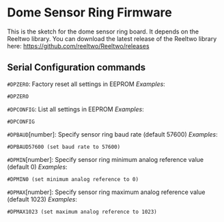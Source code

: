 # Dome Sensor Ring Firmware

This is the sketch for the dome sensor ring board. It depends on the Reeltwo library. You can download the latest release of the Reeltwo library here: https://github.com/reeltwo/Reeltwo/releases

## Serial Configuration commands

`#DPZERO`:
Factory reset all settings in EEPROM
*Examples*:

    #DPZERO

`#DPCONFIG`:
List all settings in EEPROM
*Examples*:

    #DPCONFIG

`#DPBAUD`[number]:
Specify sensor ring baud rate (default 57600)
*Examples*:

    #DPBAUD57600 (set baud rate to 57600)

`#DPMIN`[number]:
Specify sensor ring minimum analog reference value (default 0)
*Examples*:

    #DPMIN0 (set minimum analog reference to 0)

`#DPMAX`[number]:
Specify sensor ring maximum analog reference value (default 1023)
*Examples*:

    #DPMAX1023 (set maximum analog reference to 1023)
